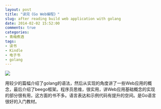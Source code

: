 ```yaml
---
layout: post
title: "读完《Go Web编程》"
slug: after reading build web application with golang
date: 2014-02-02 15:52:00
comments: true
categories:
- 青梅煮酒
tags:
- 读书
- Kindle
- 电子书
- golang
---
```


![](http://pic.yupoo.com/leninlee/DvvA9fkE/medish.jpg)

用较少的篇幅介绍了golang的语法，然后从实现的角度讲了一些Web应用的概念，最后介绍了beego框架。程序员思维，很实用，讲Web应用基础概念的实现的部分很有用，这方面的书不多。语言表达和示例代码有提升的空间。是Go语言很好的入门教材。
